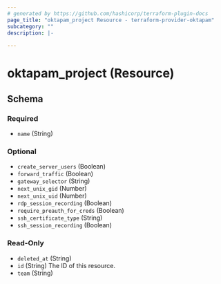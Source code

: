 ```yaml
---
# generated by https://github.com/hashicorp/terraform-plugin-docs
page_title: "oktapam_project Resource - terraform-provider-oktapam"
subcategory: ""
description: |-
  
---
```


# oktapam_project (Resource)





<!-- schema generated by tfplugindocs -->
## Schema

### Required

- `name` (String)

### Optional

- `create_server_users` (Boolean)
- `forward_traffic` (Boolean)
- `gateway_selector` (String)
- `next_unix_gid` (Number)
- `next_unix_uid` (Number)
- `rdp_session_recording` (Boolean)
- `require_preauth_for_creds` (Boolean)
- `ssh_certificate_type` (String)
- `ssh_session_recording` (Boolean)

### Read-Only

- `deleted_at` (String)
- `id` (String) The ID of this resource.
- `team` (String)


